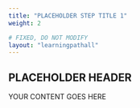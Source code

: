 ```yaml
---
title: "PLACEHOLDER STEP TITLE 1"
weight: 2

# FIXED, DO NOT MODIFY
layout: "learningpathall"
---
```


## PLACEHOLDER HEADER 
YOUR CONTENT GOES HERE
